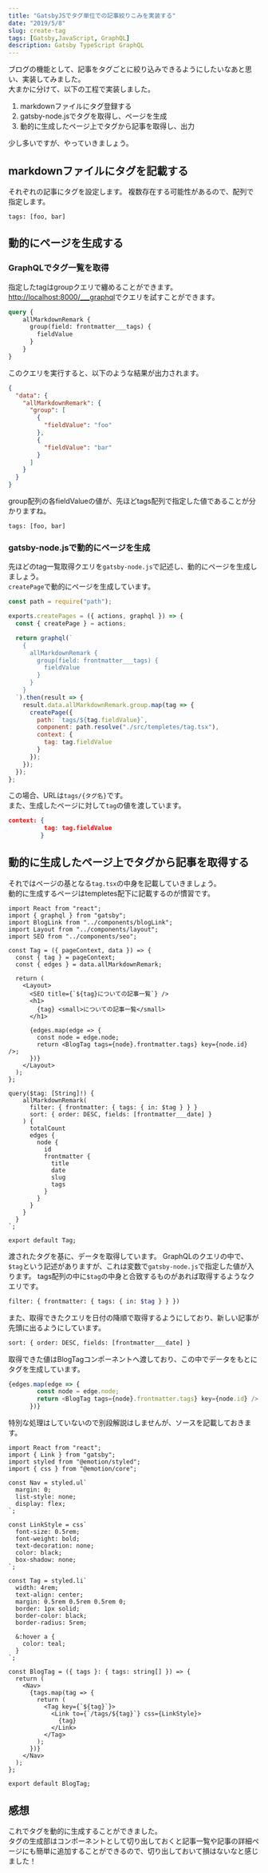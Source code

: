 ```yaml
---
title: "GatsbyJSでタグ単位での記事絞りこみを実装する"
date: "2019/5/8"
slug: create-tag
tags: [Gatsby,JavaScript, GraphQL]
description: Gatsby TypeScript GraphQL
---
```

ブログの機能として、記事をタグごとに絞り込みできるようにしたいなあと思い、実装してみました。  
大まかに分けて、以下の工程で実装しました。
1. markdownファイルにタグ登録する
2. gatsby-node.jsでタグを取得し、ページを生成
3. 動的に生成したページ上でタグから記事を取得し、出力

少し多いですが、やっていきましょう。

## markdownファイルにタグを記載する
それぞれの記事にタグを設定します。
複数存在する可能性があるので、配列で指定します。
```
tags: [foo, bar]
```

## 動的にページを生成する
### GraphQLでタグ一覧を取得
指定したtagはgroupクエリで纏めることができます。  
[http://localhost:8000/___graphql](http://localhost:8000/___graphql)でクエリを試すことができます。
```graphql
query {
    allMarkdownRemark {
      group(field: frontmatter___tags) {
        fieldValue
      }
    }
}
```
このクエリを実行すると、以下のような結果が出力されます。  
```json
{
  "data": {
    "allMarkdownRemark": {
      "group": [
        {
          "fieldValue": "foo"
        },
        {
          "fieldValue": "bar"
        }
      ]
    }
  }
}
```
group配列の各fieldValueの値が、先ほどtags配列で指定した値であることが分かりますね。
```
tags: [foo, bar]
```

### gatsby-node.jsで動的にページを生成
先ほどのtag一覧取得クエリを`gatsby-node.js`で記述し、動的にページを生成しましょう。  
`createPage`で動的にページを生成しています。
```javascript:title=gatsby-node.js
const path = require("path");

exports.createPages = ({ actions, graphql }) => {
  const { createPage } = actions;

  return graphql(`
    {
      allMarkdownRemark {
        group(field: frontmatter___tags) {
          fieldValue
        }
      }
    }
  `).then(result => {
    result.data.allMarkdownRemark.group.map(tag => {
      createPage({
        path: `tags/${tag.fieldValue}`,
        component: path.resolve("./src/templetes/tag.tsx"),
        context: {
          tag: tag.fieldValue
        }
      });
    });
  });
};
```

この場合、URLは`tags/{タグ名}`です。  
また、生成したページに対して`tag`の値を渡しています。
```json
context: {
          tag: tag.fieldValue
         }
```

## 動的に生成したページ上でタグから記事を取得する

それではページの基となる`tag.tsx`の中身を記載していきましょう。  
動的に生成するページはtempletes配下に記載するのが慣習です。

```typescript:title=tag.tsx
import React from "react";
import { graphql } from "gatsby";
import BlogLink from "../components/blogLink";
import Layout from "../components/layout";
import SEO from "../components/seo";

const Tag = ({ pageContext, data }) => {
  const { tag } = pageContext;
  const { edges } = data.allMarkdownRemark;

  return (
    <Layout>
      <SEO title={`${tag}についての記事一覧`} />
      <h1>
        {tag} <small>についての記事一覧</small>
      </h1>

      {edges.map(edge => {
        const node = edge.node;
        return <BlogTag tags={node}.frontmatter.tags} key={node.id} />;
      })}
    </Layout>
  );
};

query($tag: [String]!) {
    allMarkdownRemark(
      filter: { frontmatter: { tags: { in: $tag } } }
      sort: { order: DESC, fields: [frontmatter___date] }
    ) {
      totalCount
      edges {
        node {
          id
          frontmatter {
            title
            date
            slug
            tags
          }
        }
      }
    }
  }
`;

export default Tag;
```

渡されたタグを基に、データを取得しています。
GraphQLのクエリの中で、`$tag`という記述がありますが、これは変数で`gatsby-node.js`で指定した値が入ります。
tags配列の中に`$tag`の中身と合致するものがあれば取得するようなクエリです。
```graphQL
filter: { frontmatter: { tags: { in: $tag } } })
```
また、取得できたクエリを日付の降順で取得するようにしており、新しい記事が先頭に出るようにしています。
```graphQL
sort: { order: DESC, fields: [frontmatter___date] }
```
取得できた値はBlogTagコンポーネントへ渡しており、この中でデータをもとにタグを生成しています。
```TypeScript
{edges.map(edge => {
        const node = edge.node;
        return <BlogTag tags={node}.frontmatter.tags} key={node.id} />;
      })}
```

特別な処理はしていないので別段解説はしませんが、ソースを記載しておきます。

```TypeScript:title=BlogTag.tsx
import React from "react";
import { Link } from "gatsby";
import styled from "@emotion/styled";
import { css } from "@emotion/core";

const Nav = styled.ul`
  margin: 0;
  list-style: none;
  display: flex;
`;

const LinkStyle = css`
  font-size: 0.5rem;
  font-weight: bold;
  text-decoration: none;
  color: black;
  box-shadow: none;
`;

const Tag = styled.li`
  width: 4rem;
  text-align: center;
  margin: 0.5rem 0.5rem 0.5rem 0;
  border: 1px solid;
  border-color: black;
  border-radius: 5rem;

  &:hover a {
    color: teal;
  }
`;

const BlogTag = ({ tags }: { tags: string[] }) => {
  return (
    <Nav>
      {tags.map(tag => {
        return (
          <Tag key={`${tag}`}>
            <Link to={`/tags/${tag}`} css={LinkStyle}>
              {tag}
            </Link>
          </Tag>
        );
      })}
    </Nav>
  );
};

export default BlogTag;
```

## 感想
これでタグを動的に生成することができました。    
タグの生成部はコンポーネントとして切り出しておくと記事一覧や記事の詳細ページにも簡単に追加することができるので、切り出しておいて損はないなと感じました！
